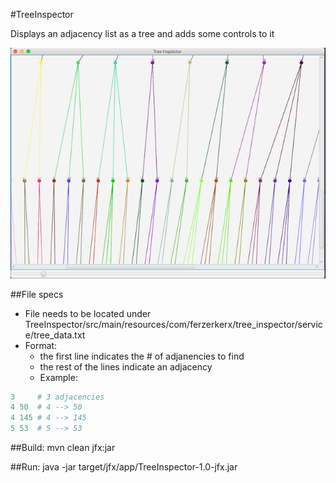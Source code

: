 #TreeInspector

Displays an adjacency list as a tree and adds some controls to it

![alt text](https://raw.githubusercontent.com/ferzerkerx/TreeInspector/master/img/sample.png "sample img")


##File specs
- File needs to be located under TreeInspector/src/main/resources/com/ferzerkerx/tree_inspector/service/tree_data.txt
- Format:
    - the first line indicates the # of adjanencies to find
    - the rest of the lines indicate an adjacency
    - Example:
    
```python
3     # 3 adjacencies
4 50  # 4 --> 50
4 145 # 4 --> 145
5 53  # 5 --> 53
```


##Build:
mvn clean jfx:jar

##Run:
java -jar target/jfx/app/TreeInspector-1.0-jfx.jar